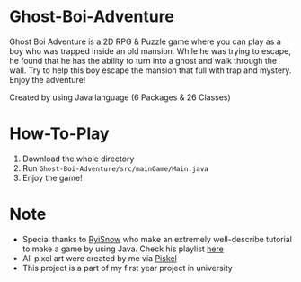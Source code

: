 # Ghost-Boi-Adventure
Ghost Boi Adventure is a 2D RPG &amp; Puzzle game where you can play as a boy who was trapped inside an old mansion. While he was trying to escape, he found that he has the ability to turn into a ghost and walk through the wall. Try to help this boy escape the mansion that full with trap and mystery. Enjoy the adventure!

Created by using Java language (6 Packages & 26 Classes)

# How-To-Play
1. Download the whole directory
2. Run `Ghost-Boi-Adventure/src/mainGame/Main.java`
3. Enjoy the game!

# Note
- Special thanks to [RyiSnow](https://www.youtube.com/c/RyiSnow) who make an extremely well-describe tutorial to make a game by using Java. Check his playlist [here](https://www.youtube.com/playlist?list=PL_QPQmz5C6WUF-pOQDsbsKbaBZqXj4qSq)
- All pixel art were created by me via [Piskel](https://www.piskelapp.com/)
- This project is a part of my first year project in university 
